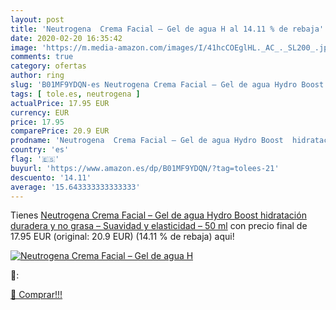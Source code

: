 ```yaml
---
layout: post
title: 'Neutrogena  Crema Facial – Gel de agua H al 14.11 % de rebaja'
date: 2020-02-20 16:35:42
image: 'https://m.media-amazon.com/images/I/41hcCOEglHL._AC_._SL200_.jpg'
comments: true
category: ofertas
author: ring
slug: 'B01MF9YDQN-es Neutrogena Crema Facial – Gel de agua Hydro Boost...'
tags: [ tole.es, neutrogena ]
actualPrice: 17.95 EUR
currency: EUR
price: 17.95
comparePrice: 20.9 EUR
prodname: 'Neutrogena  Crema Facial – Gel de agua Hydro Boost  hidratación duradera y no grasa – Suavidad y elasticidad –  50 ml'
country: 'es'
flag: '🇪🇸'
buyurl: 'https://www.amazon.es/dp/B01MF9YDQN/?tag=tolees-21'
descuento: '14.11'
average: '15.643333333333333'
---
```


Tienes [Neutrogena  Crema Facial – Gel de agua Hydro Boost  hidratación duradera y no grasa – Suavidad y elasticidad –  50 ml](https://www.amazon.es/dp/B01MF9YDQN/?tag=tolees-21) con precio final de  17.95 EUR (original: 20.9 EUR) (14.11 %  de rebaja) aqui!

[![Neutrogena  Crema Facial – Gel de agua H](https://m.media-amazon.com/images/I/41hcCOEglHL._AC_._SL200_.jpg)](https://www.amazon.es/dp/B01MF9YDQN/?tag=tolees-21)

🔎:


[🛒 Comprar!!!](https://www.amazon.es/dp/B01MF9YDQN/?tag=tolees-21)

